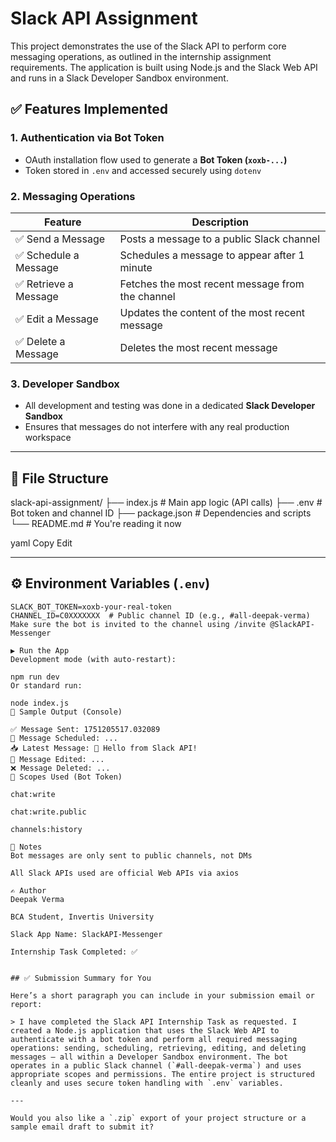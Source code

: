 # Slack API  Assignment

This project demonstrates the use of the Slack API to perform core messaging operations, as outlined in the internship assignment requirements. The application is built using Node.js and the Slack Web API and runs in a Slack Developer Sandbox environment.

## ✅ Features Implemented

### 1. **Authentication via Bot Token**
- OAuth installation flow used to generate a **Bot Token (`xoxb-...`)**
- Token stored in `.env` and accessed securely using `dotenv`

### 2. **Messaging Operations**

| Feature               | Description                                                   |
|-----------------------|---------------------------------------------------------------|
| ✅ Send a Message      | Posts a message to a public Slack channel                    |
| ✅ Schedule a Message  | Schedules a message to appear after 1 minute                  |
| ✅ Retrieve a Message  | Fetches the most recent message from the channel              |
| ✅ Edit a Message      | Updates the content of the most recent message                |
| ✅ Delete a Message    | Deletes the most recent message                               |

### 3. **Developer Sandbox**
- All development and testing was done in a dedicated **Slack Developer Sandbox**
- Ensures that messages do not interfere with any real production workspace

---

## 📁 File Structure

slack-api-assignment/
├── index.js # Main app logic (API calls)
├── .env # Bot token and channel ID
├── package.json # Dependencies and scripts
└── README.md # You're reading it now

yaml
Copy
Edit

---

## ⚙️ Environment Variables (`.env`)

```env
SLACK_BOT_TOKEN=xoxb-your-real-token
CHANNEL_ID=C0XXXXXXX  # Public channel ID (e.g., #all-deepak-verma)
Make sure the bot is invited to the channel using /invite @SlackAPI-Messenger

▶️ Run the App
Development mode (with auto-restart):

npm run dev
Or standard run:

node index.js
📸 Sample Output (Console)

✅ Message Sent: 1751205517.032089
📅 Message Scheduled: ...
📥 Latest Message: 👋 Hello from Slack API!
📝 Message Edited: ...
❌ Message Deleted: ...
📌 Scopes Used (Bot Token)

chat:write

chat:write.public

channels:history

🔐 Notes
Bot messages are only sent to public channels, not DMs

All Slack APIs used are official Web APIs via axios

✍️ Author
Deepak Verma

BCA Student, Invertis University

Slack App Name: SlackAPI-Messenger

Internship Task Completed: ✅


## ✅ Submission Summary for You

Here’s a short paragraph you can include in your submission email or report:

> I have completed the Slack API Internship Task as requested. I created a Node.js application that uses the Slack Web API to authenticate with a bot token and perform all required messaging operations: sending, scheduling, retrieving, editing, and deleting messages — all within a Developer Sandbox environment. The bot operates in a public Slack channel (`#all-deepak-verma`) and uses appropriate scopes and permissions. The entire project is structured cleanly and uses secure token handling with `.env` variables.

---

Would you also like a `.zip` export of your project structure or a sample email draft to submit it?

